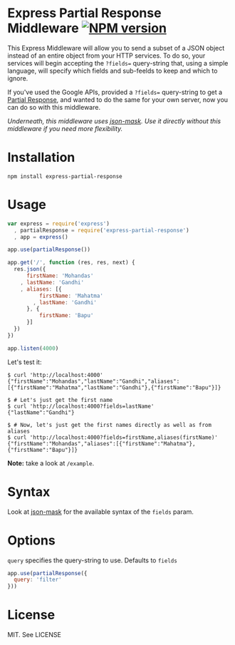 # Express Partial Response Middleware [![NPM version](https://badge.fury.io/js/express-partial-response.png)](http://badge.fury.io/js/express-partial-response)

This Express Middleware will allow you to send a subset of a JSON object
instead of an entire object from your HTTP services. To do so, your services
will begin accepting the `?fields=` query-string that, using a simple language,
will specify which fields and sub-feelds to keep and which to ignore.

If you've used the Google APIs, provided a `?fields=` query-string to get a
[Partial Response](https://developers.google.com/+/api/#partial-responses),
and wanted to do the same for your own server, now you can do so with this
middleware.

*Underneath, this middleware uses [json-mask](https://github.com/nemtsov/json-mask).
Use it directly without this middleware if you need more flexibility.*

# Installation

```
npm install express-partial-response
```

# Usage

```js
var express = require('express')
  , partialResponse = require('express-partial-response')
  , app = express()

app.use(partialResponse())

app.get('/', function (res, res, next) {
  res.json({
      firstName: 'Mohandas'
    , lastName: 'Gandhi'
    , aliases: [{
          firstName: 'Mahatma'
        , lastName: 'Gandhi'
      }, {
          firstName: 'Bapu'
      }]
  })
})

app.listen(4000)
```

Let's test it:

```
$ curl 'http://localhost:4000'
{"firstName":"Mohandas","lastName":"Gandhi","aliases":[{"firstName":"Mahatma","lastName":"Gandhi"},{"firstName":"Bapu"}]}

$ # Let's just get the first name
$ curl 'http://localhost:4000?fields=lastName'
{"lastName":"Gandhi"}

$ # Now, let's just get the first names directly as well as from aliases
$ curl 'http://localhost:4000?fields=firstName,aliases(firstName)'
{"firstName":"Mohandas","aliases":[{"firstName":"Mahatma"},{"firstName":"Bapu"}]}
```

**Note:** take a look at `/example`.

# Syntax

Look at [json-mask](https://github.com/nemtsov/json-mask) for the available syntax of the `fields` param.

# Options

`query` specifies the query-string to use. Defaults to `fields`

```js
app.use(partialResponse({
  query: 'filter'
}))
```

# License

MIT. See LICENSE
